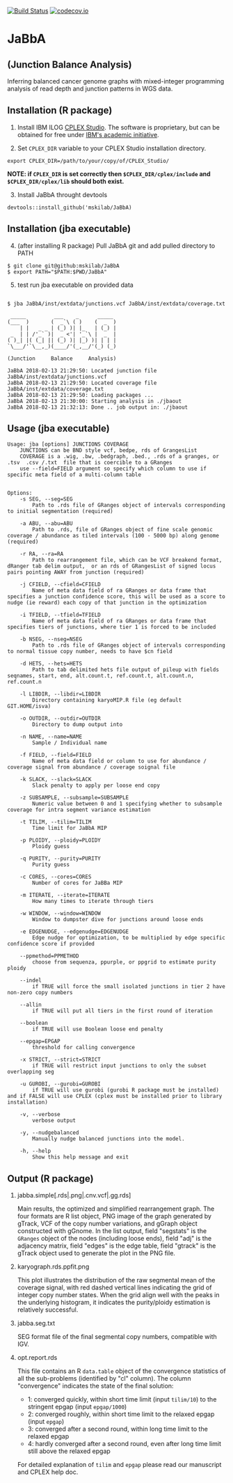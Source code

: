 [![Build Status](https://travis-ci.org/mskilab/JaBbA.svg?branch=master)](https://travis-ci.org/mskilab/JaBbA)
[![codecov.io](https://img.shields.io/codecov/c/github/mskilab/JaBbA.svg)](https://codecov.io/github/mskilab/JaBbA?branch=master)

# JaBbA
## (Junction Balance Analysis)

Inferring balanced cancer genome graphs with mixed-integer programming analysis
of read depth and junction patterns in WGS data. 
 
Installation (R package)
------------
1. Install IBM ILOG
   [CPLEX Studio](https://www.ibm.com/products/ilog-cplex-optimization-studio).
   The software is proprietary, but can be obtained for free under [IBM's academic
   initiative](https://www.ibm.com/products/ilog-cplex-optimization-studio/pricing).

2. Set `CPLEX_DIR` variable to your CPLEX Studio installation directory.

```{sh}
export CPLEX_DIR=/path/to/your/copy/of/CPLEX_Studio/
```
**NOTE: if `CPLEX_DIR` is set correctly then `$CPLEX_DIR/cplex/include` and `$CPLEX_DIR/cplex/lib` should both exist.**

3. Install JaBbA throught devtools

```{r}
devtools::install_github('mskilab/JaBbA)
```


Installation (jba executable)
------------

4. (after installing R package) Pull JaBbA git and add pulled directory to PATH

```{bash}
$ git clone git@github:mskilab/JaBbA
$ export PATH="$PATH:$PWD/JaBbA"
```

5. test run jba executable on provided data
```{bash}

$ jba JaBbA/inst/extdata/junctions.vcf JaBbA/inst/extdata/coverage.txt 

 _____         ___    _      _____ 
(___  )       (  _`\ ( )    (  _  )
    | |   _ _ | (_) )| |_   | (_) |
 _  | | /'_` )|  _ <'| '_`\ |  _  |
( )_| |( (_| || (_) )| |_) )| | | |
`\___/'`\__,_)(____/'(_,__/'(_) (_)

(Junction     Balance     Analysis)

JaBbA 2018-02-13 21:29:50: Located junction file JaBbA/inst/extdata/junctions.vcf
JaBbA 2018-02-13 21:29:50: Located coverage file JaBbA/inst/extdata/coverage.txt
JaBbA 2018-02-13 21:29:50: Loading packages ...
JaBbA 2018-02-13 21:30:00: Starting analysis in ./jbaout
JaBbA 2018-02-13 21:32:13: Done .. job output in: ./jbaout

```


Usage (jba executable)
------------

```{bash}
Usage: jba [options] JUNCTIONS COVERAGE
	JUNCTIONS can be BND style vcf, bedpe, rds of GrangesList
 	COVERAGE is a .wig, .bw, .bedgraph, .bed., .rds of a granges, or .tsv  .csv /.txt  file that is coercible to a GRanges
	use --field=FIELD argument so specify which column to use if specific meta field of a multi-column table


Options:
	-s SEG, --seg=SEG
		Path to .rds file of GRanges object of intervals corresponding to initial segmentation (required)

	-a ABU, --abu=ABU
		Path to .rds, file of GRanges object of fine scale genomic coverage / abundance as tiled intervals (100 - 5000 bp) along genome (required)

	-r RA, --ra=RA
		Path to rearrangement file, which can be VCF breakend format, dRanger tab delim output,  or an rds of GRangesList of signed locus pairs pointing AWAY from junction (required)

	-j CFIELD, --cfield=CFIELD
		Name of meta data field of ra GRanges or data frame that specifies a junction confidence score, this will be used as a score to nudge (ie reward) each copy of that junction in the optimization

	-i TFIELD, --tfield=TFIELD
		Name of meta data field of ra GRanges or data frame that specifies tiers of junctions, where tier 1 is forced to be included

	-b NSEG, --nseg=NSEG
		Path to .rds file of GRanges object of intervals corresponding to normal tissue copy number, needs to have $cn field

	-d HETS, --hets=HETS
		Path to tab delimited hets file output of pileup with fields seqnames, start, end, alt.count.t, ref.count.t, alt.count.n, ref.count.n

	-l LIBDIR, --libdir=LIBDIR
		Directory containing karyoMIP.R file (eg default GIT.HOME/isva)

	-o OUTDIR, --outdir=OUTDIR
		Directory to dump output into

	-n NAME, --name=NAME
		Sample / Individual name

	-f FIELD, --field=FIELD
		Name of meta data field or column to use for abundance / coverage signal from abundance / coverage soignal file

	-k SLACK, --slack=SLACK
		Slack penalty to apply per loose end copy

	-z SUBSAMPLE, --subsample=SUBSAMPLE
		Numeric value between 0 and 1 specifying whether to subsample coverage for intra segment variance estimation

	-t TILIM, --tilim=TILIM
		Time limit for JaBbA MIP

	-p PLOIDY, --ploidy=PLOIDY
		Ploidy guess

	-q PURITY, --purity=PURITY
		Purity guess

	-c CORES, --cores=CORES
		Number of cores for JaBBa MIP

	-m ITERATE, --iterate=ITERATE
		How many times to iterate through tiers

	-w WINDOW, --window=WINDOW
		Window to dumpster dive for junctions around loose ends

	-e EDGENUDGE, --edgenudge=EDGENUDGE
		Edge nudge for optimization, to be multiplied by edge specific confidence score if provided

	--ppmethod=PPMETHOD
		choose from sequenza, ppurple, or ppgrid to estimate purity ploidy

	--indel
		if TRUE will force the small isolated junctions in tier 2 have non-zero copy numbers

	--allin
		if TRUE will put all tiers in the first round of iteration

	--boolean
		if TRUE will use Boolean loose end penalty

	--epgap=EPGAP
		threshold for calling convergence

	-x STRICT, --strict=STRICT
		if TRUE will restrict input junctions to only the subset overlapping seg

	-u GUROBI, --gurobi=GUROBI
		if TRUE will use gurobi (gurobi R package must be installed) and if FALSE will use CPLEX (cplex must be installed prior to library installation)

	-v, --verbose
		verbose output

	-y, --nudgebalanced
		Manually nudge balanced junctions into the model.

	-h, --help
		Show this help message and exit

```

Output (R package)
------------
1. jabba.simple[.rds|.png|.cnv.vcf|.gg.rds]

   Main results, the optimized and simplified rearrangement graph. The four formats are R list object, PNG image of the graph generated by gTrack, VCF of the copy number variations, and
   gGraph object constructed with gGnome. In the list output, field "segstats" is the `GRanges` object of the nodes (including loose ends), field "adj" is the adjacency matrix, field "edges"
   is the edge table, field "gtrack" is the gTrack object used to generate the plot in the PNG file.

2. karyograph.rds.ppfit.png

   This plot illustrates the distribution of the raw segmental mean of the coverage signal, with red dashed vertical lines indicating the grid of integer copy number states. When the grid align well
   with the peaks in the underlying histogram, it indicates the purity/ploidy estimation is relatively successful.

3. jabba.seg.txt

   SEG format file of the final segmental copy numbers, compatible with IGV.

4. opt.report.rds

   This file contains an R `data.table` object of the convergence statistics of all the sub-problems (identified by "cl" column). The column "convergence" indicates the state of the final solution:
   - 1: converged quickly, within short time limit (input `tilim/10`) to the stringent epgap (input `epgap/1000`)
   - 2: converged roughly, within short time limit to the relaxed epgap (input `epgap`)
   - 3: converged after a second round, within long time limit to the relaxed epgap
   - 4: hardly converged after a second round, even after long time limit still above the relaxed epgap

   For detailed explanation of `tilim` and `epgap` please read our manuscript and CPLEX help doc.
